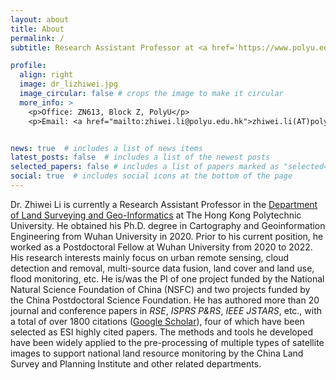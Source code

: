 ```yaml
---
layout: about
title: About
permalink: /
subtitle: Research Assistant Professor at <a href='https://www.polyu.edu.hk/'>The Hong Kong Polytechnic University</a>

profile:
  align: right
  image: dr_lizhiwei.jpg
  image_circular: false # crops the image to make it circular
  more_info: >
    <p>Office: ZN613, Block Z, PolyU</p>
    <p>Email: <a href="mailto:zhiwei.li@polyu.edu.hk">zhiwei.li(AT)polyu.edu.hk</a></p>


news: true  # includes a list of news items
latest_posts: false  # includes a list of the newest posts
selected_papers: false # includes a list of papers marked as "selected={true}"
social: true  # includes social icons at the bottom of the page
---
```


Dr. Zhiwei Li is currently a Research Assistant Professor in the <a href='https://www.polyu.edu.hk/lsgi/'>Department of Land Surveying and Geo-Informatics</a> at The Hong Kong Polytechnic University. He obtained his Ph.D. degree in Cartography and Geoinformation Engineering from Wuhan University in 2020. Prior to his current position, he worked as a Postdoctoral Fellow at Wuhan University from 2020 to 2022. His research interests mainly focus on urban remote sensing, cloud detection and removal, multi-source data fusion, land cover and land use, flood monitoring, etc. He is/was the PI of one project funded by the National Natural Science Foundation of China (NSFC) and two projects funded by the China Postdoctoral Science Foundation. He has authored more than 20 journal and conference papers in *RSE*, *ISPRS P&RS*, *IEEE JSTARS*, etc., with a total of over 1800 citations (<a href='https://scholar.google.com/citations?user=SlXpfWMAAAAJ'>Google Scholar</a>), four of which have been selected as ESI highly cited papers. The methods and tools he developed have been widely applied to the pre-processing of multiple types of satellite images to support national land resource monitoring by the China Land Survey and Planning Institute and other related departments.

